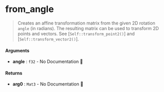 # from\_angle

>  Creates an affine transformation matrix from the given 2D rotation `angle` (in
>  radians).
>  The resulting matrix can be used to transform 2D points and vectors. See
>  [`Self::transform_point2()`] and [`Self::transform_vector2()`].

#### Arguments

- **angle** : `f32` \- No Documentation 🚧

#### Returns

- **arg0** : `Mat3` \- No Documentation 🚧